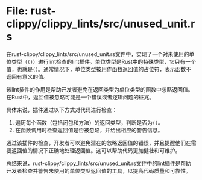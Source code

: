 # File: rust-clippy/clippy_lints/src/unused_unit.rs

在rust-clippy/clippy_lints/src/unused_unit.rs文件中，实现了一个对未使用的单位类型（`()`）进行lint检查的lint插件。单位类型是Rust中的特殊类型，它只有一个值，也就是`()`。通常情况下，单位类型被用作函数返回值的占位符，表示函数不返回有意义的值。

该lint插件的作用是帮助开发者避免在返回类型为单位类型的函数中忽略返回值。在Rust中，返回值被忽略可能是一个错误或者逻辑问题的征兆。

具体来说，插件通过以下方式对代码进行检查：

1. 遍历每个函数（包括闭包和方法）的返回类型，判断是否为`()`。
2. 在函数调用时检查返回值是否被忽略，并给出相应的警告信息。

通过该插件的检查，开发者可以避免潜在的忽略返回值的错误，并且提醒他们在需要返回值的情况下正确地处理返回值。这可以帮助代码更加健壮和可维护。

总结来说，rust-clippy/clippy_lints/src/unused_unit.rs文件中的lint插件是帮助开发者检查并警告未使用的单位类型返回值的工具，以提高代码质量和可靠性。

